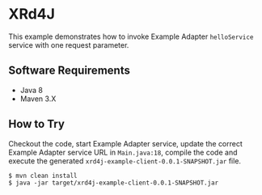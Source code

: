 # XRd4J

This example demonstrates how to invoke Example Adapter ```helloService```
service with one request parameter.

## Software Requirements

* Java 8
* Maven 3.X

## How to Try

Checkout the code, start Example Adapter service, update the correct Example
Adapter service URL in ```Main.java:18```, compile the code and execute
the generated ```xrd4j-example-client-0.0.1-SNAPSHOT.jar``` file.

```
$ mvn clean install
$ java -jar target/xrd4j-example-client-0.0.1-SNAPSHOT.jar
```

